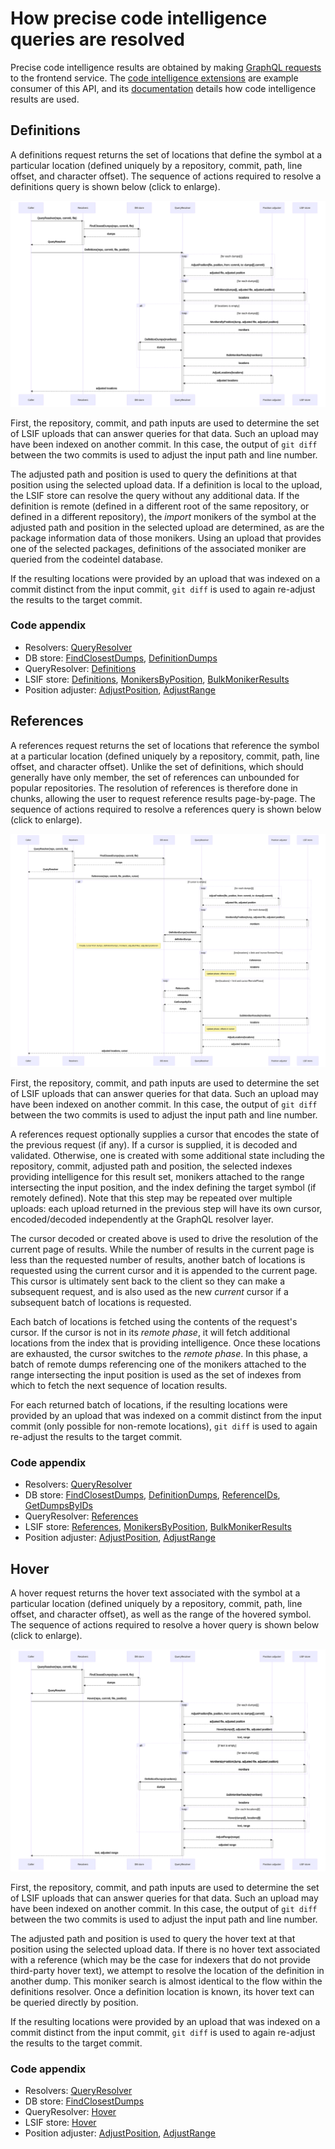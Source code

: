 # How precise code intelligence queries are resolved

Precise code intelligence results are obtained by making [GraphQL requests](https://sourcegraph.com/api/console#%7B%22operationName%22%3A%22DefinitionAndHover%22%2C%22query%22%3A%22query%20DefinitionAndHover\(%24repository%3A%20String!%2C%20%24commit%3A%20String!%2C%20%24path%3A%20String!%2C%20%24line%3A%20Int!%2C%20%24character%3A%20Int!\)%20%7B%5Cn%20%20repository\(name%3A%20%24repository\)%20%7B%5Cn%20%20%20%20commit\(rev%3A%20%24commit\)%20%7B%5Cn%20%20%20%20%20%20blob\(path%3A%20%24path\)%20%7B%5Cn%20%20%20%20%20%20%20%20lsif%20%7B%5Cn%20%20%20%20%20%20%20%20%20%20definitions\(line%3A%20%24line%2C%20character%3A%20%24character\)%20%7B%5Cn%20%20%20%20%20%20%20%20%20%20%20%20nodes%20%7B%5Cn%20%20%20%20%20%20%20%20%20%20%20%20%20%20resource%20%7B%5Cn%20%20%20%20%20%20%20%20%20%20%20%20%20%20%20%20path%5Cn%20%20%20%20%20%20%20%20%20%20%20%20%20%20%20%20repository%20%7B%5Cn%20%20%20%20%20%20%20%20%20%20%20%20%20%20%20%20%20%20name%5Cn%20%20%20%20%20%20%20%20%20%20%20%20%20%20%20%20%7D%5Cn%20%20%20%20%20%20%20%20%20%20%20%20%20%20%20%20commit%20%7B%5Cn%20%20%20%20%20%20%20%20%20%20%20%20%20%20%20%20%20%20oid%5Cn%20%20%20%20%20%20%20%20%20%20%20%20%20%20%20%20%7D%5Cn%20%20%20%20%20%20%20%20%20%20%20%20%20%20%7D%5Cn%20%20%20%20%20%20%20%20%20%20%20%20%20%20range%20%7B%5Cn%20%20%20%20%20%20%20%20%20%20%20%20%20%20%20%20start%20%7B%5Cn%20%20%20%20%20%20%20%20%20%20%20%20%20%20%20%20%20%20line%5Cn%20%20%20%20%20%20%20%20%20%20%20%20%20%20%20%20%20%20character%5Cn%20%20%20%20%20%20%20%20%20%20%20%20%20%20%20%20%7D%5Cn%20%20%20%20%20%20%20%20%20%20%20%20%20%20%20%20end%20%7B%5Cn%20%20%20%20%20%20%20%20%20%20%20%20%20%20%20%20%20%20line%5Cn%20%20%20%20%20%20%20%20%20%20%20%20%20%20%20%20%20%20character%5Cn%20%20%20%20%20%20%20%20%20%20%20%20%20%20%20%20%7D%5Cn%20%20%20%20%20%20%20%20%20%20%20%20%20%20%7D%5Cn%20%20%20%20%20%20%20%20%20%20%20%20%7D%5Cn%20%20%20%20%20%20%20%20%20%20%7D%5Cn%20%20%20%20%20%20%20%20%20%20hover\(line%3A%20%24line%2C%20character%3A%20%24character\)%20%7B%5Cn%20%20%20%20%20%20%20%20%20%20%20%20markdown%20%7B%5Cn%20%20%20%20%20%20%20%20%20%20%20%20%20%20text%5Cn%20%20%20%20%20%20%20%20%20%20%20%20%7D%5Cn%20%20%20%20%20%20%20%20%20%20%20%20range%20%7B%5Cn%20%20%20%20%20%20%20%20%20%20%20%20%20%20start%20%7B%5Cn%20%20%20%20%20%20%20%20%20%20%20%20%20%20%20%20line%5Cn%20%20%20%20%20%20%20%20%20%20%20%20%20%20%20%20character%5Cn%20%20%20%20%20%20%20%20%20%20%20%20%20%20%7D%5Cn%20%20%20%20%20%20%20%20%20%20%20%20%20%20end%20%7B%5Cn%20%20%20%20%20%20%20%20%20%20%20%20%20%20%20%20line%5Cn%20%20%20%20%20%20%20%20%20%20%20%20%20%20%20%20character%5Cn%20%20%20%20%20%20%20%20%20%20%20%20%20%20%7D%5Cn%20%20%20%20%20%20%20%20%20%20%20%20%7D%5Cn%20%20%20%20%20%20%20%20%20%20%7D%5Cn%20%20%20%20%20%20%20%20%7D%5Cn%20%20%20%20%20%20%7D%5Cn%20%20%20%20%7D%5Cn%20%20%7D%5Cn%7D%5Cn%22%2C%22variables%22%3A%22%7B%5Cn%20%20%5C%22repository%5C%22%3A%20%5C%22github.com%2Fsourcegraph%2Fsourcegraph%5C%22%2C%5Cn%20%20%5C%22commit%5C%22%3A%20%5C%2288ba1ebe3422fd93c07cbf0084dc177dea393df4%5C%22%2C%5Cn%20%20%5C%22path%5C%22%3A%20%5C%22monitoring%2Fprecise_code_intel_indexer.go%5C%22%2C%5Cn%20%20%5C%22line%5C%22%3A%2012%2C%5Cn%20%20%5C%22character%5C%22%3A%2012%5Cn%7D%22%7D) to the frontend service. The [code intelligence extensions](https://github.com/sourcegraph/code-intel-extensions) are example consumer of this API, and its [documentation](./extensions.md) details how code intelligence results are used.

<!-- TODO(efritz): range queries -->
<!-- TODO(efritz): diagnostic queries -->

## Definitions

A definitions request returns the set of locations that define the symbol at a particular location (defined uniquely by a repository, commit, path, line offset, and character offset). The sequence of actions required to resolve a definitions query is shown below (click to enlarge).

<a href="diagrams/definitions.svg" target="_blank">
  <img src="diagrams/definitions.svg">
</a>

First, the repository, commit, and path inputs are used to determine the set of LSIF uploads that can answer queries for that data. Such an upload may have been indexed on another commit. In this case, the output of `git diff` between the two commits is used to adjust the input path and line number.

The adjusted path and position is used to query the definitions at that position using the selected upload data. If a definition is local to the upload, the LSIF store can resolve the query without any additional data. If the definition is remote (defined in a different root of the same repository, or defined in a different repository), the _import_ monikers of the symbol at the adjusted path and position in the selected upload are determined, as are the package information data of those monikers. Using an upload that provides one of the selected packages, definitions of the associated moniker are queried from the codeintel database.

If the resulting locations were provided by an upload that was indexed on a commit distinct from the input commit, `git diff` is used to again re-adjust the results to the target commit.

### Code appendix

- Resolvers: [QueryResolver](https://sourcegraph.com/search?q=context:global+repo:%5Egithub%5C.com/sourcegraph/sourcegraph%24%40main+file:%5Eenterprise/cmd/frontend/internal/codeintel/resolvers/resolver%5C.go+func+%28r+*resolver%29+QueryResolver%28&patternType=literal)
- DB store: [FindClosestDumps](https://sourcegraph.com/search?q=context:global+repo:%5Egithub%5C.com/sourcegraph/sourcegraph%24%40main+file:%5Einternal/codeintel/stores/dbstore/dumps%5C.go+func+%28s+*Store%29+FindClosestDumps%28&patternType=literal), [DefinitionDumps](https://sourcegraph.com/search?q=context:global+repo:%5Egithub%5C.com/sourcegraph/sourcegraph%24%40main+file:%5Einternal/codeintel/stores/dbstore/xrepo%5C.go+func+%28s+*Store%29+DefinitionDumps%28&patternType=literal)
- QueryResolver: [Definitions](https://sourcegraph.com/search?q=context:global+repo:%5Egithub%5C.com/sourcegraph/sourcegraph%24%40main+file:%5Eenterprise/cmd/frontend/internal/codeintel/resolvers/query_definitions%5C.go+func+%28r+*queryResolver%29+Definitions%28&patternType=literal)
- LSIF store: [Definitions](https://sourcegraph.com/search?q=context:global+repo:%5Egithub%5C.com/sourcegraph/sourcegraph%24%40main+file:%5Einternal/codeintel/stores/lsifstore/locations%5C.go+func+%28s+*Store%29+Definitions%28&patternType=literal), [MonikersByPosition](https://sourcegraph.com/search?q=context:global+repo:%5Egithub%5C.com/sourcegraph/sourcegraph%24%40main+file:%5Einternal/codeintel/stores/lsifstore/monikers%5C.go+func+%28s+*Store%29+MonikersByPosition%28&patternType=literal), [BulkMonikerResults](https://sourcegraph.com/search?q=context:global+repo:%5Egithub%5C.com/sourcegraph/sourcegraph%24%40main+file:%5Einternal/codeintel/stores/lsifstore/monikers%5C.go+func+%28s+*Store%29+BulkMonikerResults%28&patternType=literal)
- Position adjuster: [AdjustPosition](https://sourcegraph.com/search?q=context:global+repo:%5Egithub%5C.com/sourcegraph/sourcegraph%24%40main+file:%5Eenterprise/cmd/frontend/internal/codeintel/resolvers/position%5C.go+func+%28p+*positionAdjuster%29+AdjustPosition%28&patternType=literal), [AdjustRange](https://sourcegraph.com/search?q=context:global+repo:%5Egithub%5C.com/sourcegraph/sourcegraph%24%40main+file:%5Eenterprise/cmd/frontend/internal/codeintel/resolvers/position%5C.go+func+%28p+*positionAdjuster%29+AdjustRange%28&patternType=literal)

## References

A references request returns the set of locations that reference the symbol at a particular location (defined uniquely by a repository, commit, path, line offset, and character offset). Unlike the set of definitions, which should generally have only member, the set of references can unbounded for popular repositories. The resolution of references is therefore done in chunks, allowing the user to request reference results page-by-page. The sequence of actions required to resolve a references query is shown below (click to enlarge).

<a href="diagrams/references.svg" target="_blank">
  <img src="diagrams/references.svg">
</a>

First, the repository, commit, and path inputs are used to determine the set of LSIF uploads that can answer queries for that data. Such an upload may have been indexed on another commit. In this case, the output of `git diff` between the two commits is used to adjust the input path and line number.

A references request optionally supplies a cursor that encodes the state of the previous request (if any). If a cursor is supplied, it is decoded and validated. Otherwise, one is created with some additional state including the repository, commit, adjusted path and position, the selected indexes providing intelligence for this result set, monikers attached to the range intersecting the input position, and the index defining the target symbol (if remotely defined). Note that this step may be repeated over multiple uploads: each upload returned in the previous step will have its own cursor, encoded/decoded independently at the GraphQL resolver layer.

The cursor decoded or created above is used to drive the resolution of the current page of results. While the number of results in the current page is less than the requested number of results, another batch of locations is requested using the current cursor and it is appended to the current page. This cursor is ultimately sent back to the client so they can make a subsequent request, and is also used as the new _current_ cursor if a subsequent batch of locations is requested.

Each batch of locations is fetched using the contents of the request's cursor. If the cursor is not in its _remote phase_, it will fetch additional locations from the index that is providing intelligence. Once these locations are exhausted, the cursor switches to the _remote phase_. In this phase, a batch of remote dumps referencing one of the monikers attached to the range intersecting the input position is used as the set of indexes from which to fetch the next sequence of location results.

For each returned batch of locations, if the resulting locations were provided by an upload that was indexed on a commit distinct from the input commit (only possible for non-remote locations), `git diff` is used to again re-adjust the results to the target commit.

### Code appendix

- Resolvers: [QueryResolver](https://sourcegraph.com/search?q=context:global+repo:%5Egithub%5C.com/sourcegraph/sourcegraph%24%40main+file:%5Eenterprise/cmd/frontend/internal/codeintel/resolvers/resolver%5C.go+func+%28r+*resolver%29+QueryResolver%28&patternType=literal)
- DB store: [FindClosestDumps](https://sourcegraph.com/search?q=context:global+repo:%5Egithub%5C.com/sourcegraph/sourcegraph%24%40main+file:%5Einternal/codeintel/stores/dbstore/dumps%5C.go+func+%28s+*Store%29+FindClosestDumps%28&patternType=literal), [DefinitionDumps](https://sourcegraph.com/search?q=context:global+repo:%5Egithub%5C.com/sourcegraph/sourcegraph%24%40main+file:%5Einternal/codeintel/stores/dbstore/xrepo%5C.go+func+%28s+*Store%29+DefinitionDumps%28&patternType=literal), [ReferenceIDs](https://sourcegraph.com/search?q=context:global+repo:%5Egithub%5C.com/sourcegraph/sourcegraph%24%40main+file:%5Einternal/codeintel/stores/dbstore/xrepo%5C.go+func+%28s+*Store%29+ReferenceIDs%28&patternType=literal), [GetDumpsByIDs](https://sourcegraph.com/search?q=context:global+repo:%5Egithub%5C.com/sourcegraph/sourcegraph%24%40main+file:%5Einternal/codeintel/stores/dbstore/dumps%5C.go+func+%28s+*Store%29+GetDumpsByIDs%28&patternType=literal)
- QueryResolver: [References](https://sourcegraph.com/search?q=context:global+repo:%5Egithub%5C.com/sourcegraph/sourcegraph%24%40main+file:%5Eenterprise/cmd/frontend/internal/codeintel/resolvers/query_references%5C.go+func+%28r+*queryResolver%29+References%28&patternType=literal)
- LSIF store: [References](https://sourcegraph.com/search?q=context:global+repo:%5Egithub%5C.com/sourcegraph/sourcegraph%24%40main+file:%5Einternal/codeintel/stores/lsifstore/locations%5C.go+func+%28s+*Store%29+References%28&patternType=literal), [MonikersByPosition](https://sourcegraph.com/search?q=context:global+repo:%5Egithub%5C.com/sourcegraph/sourcegraph%24%40main+file:%5Einternal/codeintel/stores/lsifstore/monikers%5C.go+func+%28s+*Store%29+MonikersByPosition%28&patternType=literal), [BulkMonikerResults](https://sourcegraph.com/search?q=context:global+repo:%5Egithub%5C.com/sourcegraph/sourcegraph%24%40main+file:%5Einternal/codeintel/stores/lsifstore/monikers%5C.go+func+%28s+*Store%29+BulkMonikerResults%28&patternType=literal)
- Position adjuster: [AdjustPosition](https://sourcegraph.com/search?q=context:global+repo:%5Egithub%5C.com/sourcegraph/sourcegraph%24%40main+file:%5Eenterprise/cmd/frontend/internal/codeintel/resolvers/position%5C.go+func+%28p+*positionAdjuster%29+AdjustPosition%28&patternType=literal),  [AdjustRange](https://sourcegraph.com/search?q=context:global+repo:%5Egithub%5C.com/sourcegraph/sourcegraph%24%40main+file:%5Eenterprise/cmd/frontend/internal/codeintel/resolvers/position%5C.go+func+%28p+*positionAdjuster%29+AdjustRange%28&patternType=literal)

## Hover

A hover request returns the hover text associated with the symbol at a particular location (defined uniquely by a repository, commit, path, line offset, and character offset), as well as the range of the hovered symbol. The sequence of actions required to resolve a hover query is shown below (click to enlarge).

<a href="diagrams/hover.svg" target="_blank">
  <img src="diagrams/hover.svg">
</a>

First, the repository, commit, and path inputs are used to determine the set of LSIF uploads that can answer queries for that data. Such an upload may have been indexed on another commit. In this case, the output of `git diff` between the two commits is used to adjust the input path and line number.

The adjusted path and position is used to query the hover text at that position using the selected upload data. If there is no hover text associated with a reference (which may be the case for indexers that do not provide third-party hover text), we attempt to resolve the location of the definition in another dump. This moniker search is almost identical to the flow within the definitions resolver. Once a definition location is known, its hover text can be queried directly by position.

If the resulting locations were provided by an upload that was indexed on a commit distinct from the input commit, `git diff` is used to again re-adjust the results to the target commit.

### Code appendix

- Resolvers: [QueryResolver](https://sourcegraph.com/search?q=context:global+repo:%5Egithub%5C.com/sourcegraph/sourcegraph%24%40main+file:%5Eenterprise/cmd/frontend/internal/codeintel/resolvers/resolver%5C.go+func+%28r+*resolver%29+QueryResolver%28&patternType=literal)
- DB store: [FindClosestDumps](https://sourcegraph.com/search?q=context:global+repo:%5Egithub%5C.com/sourcegraph/sourcegraph%24%40main+file:%5Einternal/codeintel/stores/dbstore/dumps%5C.go+func+%28s+*Store%29+FindClosestDumps%28&patternType=literal)
- QueryResolver: [Hover](https://sourcegraph.com/search?q=context:global+repo:%5Egithub%5C.com/sourcegraph/sourcegraph%24%40main+file:%5Eenterprise/cmd/frontend/internal/codeintel/resolvers/query_hover%5C.go+func+%28r+*queryResolver%29+Hover%28&patternType=literal)
- LSIF store: [Hover](https://sourcegraph.com/search?q=context:global+repo:%5Egithub%5C.com/sourcegraph/sourcegraph%24%40main+file:%5Einternal/codeintel/stores/lsifstore/hover%5C.go+func+%28s+*Store%29+Hover%28&patternType=literal)
- Position adjuster: [AdjustPosition](https://sourcegraph.com/search?q=context:global+repo:%5Egithub%5C.com/sourcegraph/sourcegraph%24%40main+file:%5Eenterprise/cmd/frontend/internal/codeintel/resolvers/position%5C.go+func+%28p+*positionAdjuster%29+AdjustPosition%28&patternType=literal), [AdjustRange](https://sourcegraph.com/search?q=context:global+repo:%5Egithub%5C.com/sourcegraph/sourcegraph%24%40main+file:%5Eenterprise/cmd/frontend/internal/codeintel/resolvers/position%5C.go+func+%28p+*positionAdjuster%29+AdjustRange%28&patternType=literal)
